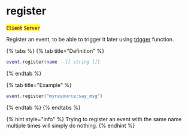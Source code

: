 # register

<mark style="color:purple;">**`Client`**</mark> <mark style="color:purple;">**`Server`**</mark>

Register an event, to be able to trigger it later using [trigger](trigger.md) function.

{% tabs %}
{% tab title="Definition" %}
```lua
event.register(name --[[ string ]])
```
{% endtab %}

{% tab title="Example" %}
```lua
event.register("myresource:say_msg")
```
{% endtab %}
{% endtabs %}

{% hint style="info" %}
Trying to register an event with the same name multiple times will simply do nothing.
{% endhint %}
